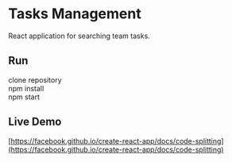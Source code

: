 # Tasks Management

React application for searching team tasks.

## Run

clone repository \
npm install \
npm start 

## Live Demo

[https://facebook.github.io/create-react-app/docs/code-splitting](https://facebook.github.io/create-react-app/docs/code-splitting)

